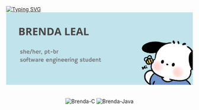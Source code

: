 <div>
<a href="https://git.io/typing-svg"><img src="https://readme-typing-svg.herokuapp.com?font=Fira+Code&pause=1000&color=5ac1f1&width=435&lines=w+e+l+c+o+m+e+!!" alt="Typing SVG" /></a>
<img src="https://github.com/endyyxs/endyyxs/blob/main/Brenda%20Leal.png" alt="Banner Brenda">
</div>

<p align="center"><br>
<img align="center" alt="Brenda-C" height="30" width="40" src="https://cdn.jsdelivr.net/gh/devicons/devicon@latest/icons/c/c-original.svg">
<img align="center" alt="Brenda-Java" height="30" width="40" src="https://cdn.jsdelivr.net/gh/devicons/devicon@latest/icons/java/java-original-wordmark.svg">
</p>
